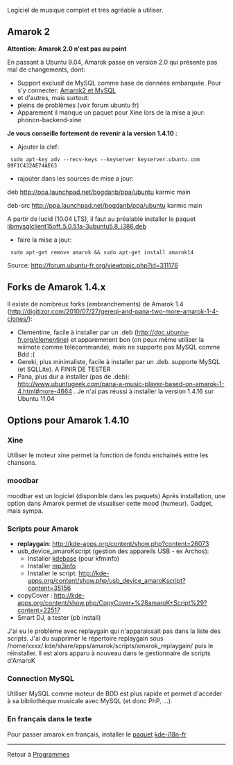 Logiciel de musique complet et très agréable à utiliser.

## Amarok 2

**Attention: Amarok 2.0 n'est pas au point**

En passant à Ubuntu 9.04, Amarok passe en version 2.0 qui présente pas
mal de changements, dont:

- Support exclusif de MySQL comme base de données embarquée. Pour s'y
  connecter: [Amarok2 et MySQL](Amarok2_et_MySQL "wikilink")
- et d'autres, mais surtout:
- pleins de problèmes (voir forum ubuntu fr)
- Apparement il manque un paquet pour Xine lors de la mise a jour:
  phonon-backend-xine

**Je vous conseille fortement de revenir à la version 1.4.10 :**

- Ajouter la clef:

<!-- -->

     sudo apt-key adv --recv-keys --keyserver keyserver.ubuntu.com B9F1C432AE74AE63

- rajouter dans les sources de mise a jour:

deb <http://ppa.launchpad.net/bogdanb/ppa/ubuntu> karmic main

deb-src <http://ppa.launchpad.net/bogdanb/ppa/ubuntu> karmic main

A partir de lucid (10.04 LTS), il faut au préalable installer le paquet
[libmysqlclient15off_5.0.51a-3ubuntu5.8_i386.deb](http://fr.archive.ubuntu.com/ubuntu/pool/main/m/mysql-dfsg-5.0/libmysqlclient15off_5.0.51a-3ubuntu5.8_i386.deb)

- faire la mise a jour:

<!-- -->

     sudo apt-get remove amarok && sudo apt-get install amarok14

Source: <http://forum.ubuntu-fr.org/viewtopic.php?id=311176>

## Forks de Amarok 1.4.x

Il existe de nombreux forks (embranchements) de Amarok 1.4
(http://digitizor.com/2010/07/27/gereqi-and-pana-two-more-amarok-1-4-clones/):

- Clementine, facile à installer par un .deb
  (http://doc.ubuntu-fr.org/clementine) et apparemment bon (on peux même
  utiliser la wiimote comme télécommande), mais ne supporte pas MySQL
  comme Bdd :(
- Gereki, plus minimaliste, facile à installer par un .deb. supporte
  MySQL (et SQLLite). A FINIR DE TESTER
- Pana, plus dur a installer (pas de .deb):
  <http://www.ubuntugeek.com/pana-a-music-player-based-on-amarok-1-4.html#more-4664>
  . Je n'ai pas réussi à installer la version 1.4.16 sur Ubuntu 11.04

## Options pour Amarok 1.4.10

### Xine

Utiliser le moteur xine permet la fonction de fondu enchainés entre les
chansons.

### moodbar

moodbar est un logiciel (disponible dans les paquets) Après
installation, une option dans Amarok permet de visualiser cette mood
(humeur). Gadget, mais sympa.

### Scripts pour Amarok

- **replaygain**: <http://kde-apps.org/content/show.php?content=26073>
- usb_device_amaroKscript (gestion des appareils USB - ex Archos):
  - Installer [kdebase](apt://kdebase) (pour kfminfo)
  - Installer [mp3info](apt://mp3info)
  - Installer le script:
    <http://kde-apps.org/content/show.php/usb_device_amaroKscript?content=35156>
- copyCover :
  <http://kde-apps.org/content/show.php/CopyCover+%28amaroK+Script%29?content=22517>
- Smart DJ, a tester (pb install)

J'ai eu le problème avec replaygain qui n'apparaissait pas dans la liste
des scripts. J'ai du supprimer le répertoire replaygain sous
/home/xxxx/.kde/share/apps/amarok/scripts/amarok_replaygain/ puis le
réinstaller. Il est alors apparu à nouveau dans le gestionnaire de
scripts d'AmaroK

### Connection MySQL

Utiliser MySQL comme moteur de BDD est plus rapide et permet d'accéder à
sa bibliothèque musicale avec MySQL (et donc PhP, ...).

### En français dans le texte

Pour passer amarok en français, installer le [paquet](paquet "wikilink")
[kde-i18n-fr](apt://kde-i18n-fr)

------------------------------------------------------------------------

Retour à [Programmes](Programmes "wikilink")